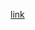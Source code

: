 [link](https://docs.google.com/presentation/d/1-TaizEUNOVPXiwwtycdnNmyfx2GVLgrln7FY7LQc-tg/edit?usp=sharing)
